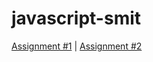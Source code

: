 # javascript-smit

<a href="https://ahmedhamzaarif.github.io/javascript-smit/Assignment1">Assignment #1</a> | 
<a href="https://ahmedhamzaarif.github.io/javascript-smit/Assignment2">Assignment #2</a>